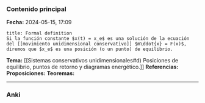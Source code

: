 ### Contenido principal

**Fecha:** 2024-05-15, 17:09

```ad-formal
title: Formal definition
Si la función constante $x(t) = x_e$ es una solución de la ecuación del [[movimiento unidimensional conservativo]] $m\ddot{x} = F(x)$, diremos que $x_e$ es una posición (o un punto) de equilibrio.
```

**Tema:** [[Sistemas conservativos unidimensionales#d) Posiciones de equilibrio, puntos de retorno y diagramas energético.]]
**Referencias:**
**Proposiciones:**
**Teoremas:**

---
### Anki
